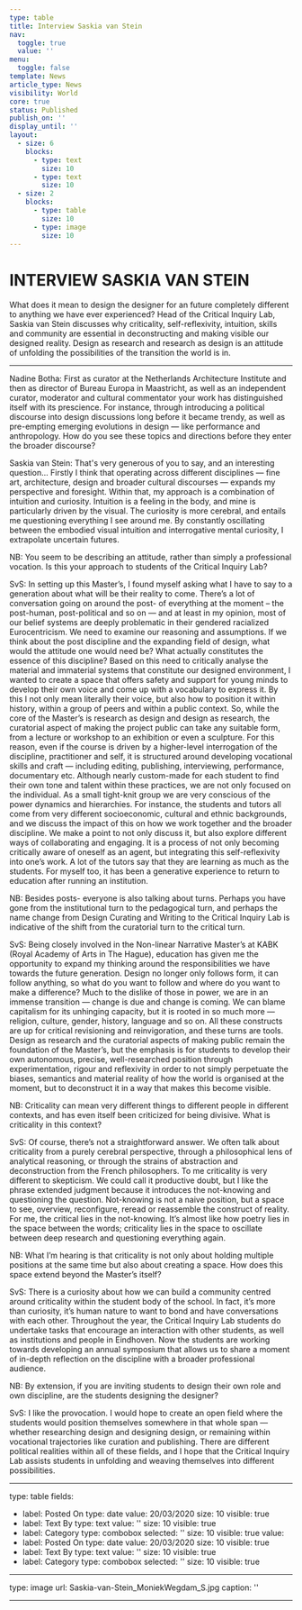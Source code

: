 ```yaml
---
type: table
title: Interview Saskia van Stein
nav:
  toggle: true
  value: ''
menu:
  toggle: false
template: News
article_type: News
visibility: World
core: true
status: Published
publish_on: ''
display_until: ''
layout:
  - size: 6
    blocks:
      - type: text
        size: 10
      - type: text
        size: 10
  - size: 2
    blocks:
      - type: table
        size: 10
      - type: image
        size: 10
---
```


# INTERVIEW SASKIA VAN STEIN

What does it mean to design the designer for an future completely different to anything we have ever experienced? Head of the Critical Inquiry Lab, Saskia van Stein discusses why criticality, self-reflexivity, intuition, skills and community are essential in deconstructing and making visible our designed reality. Design as research and research as design is an attitude of unfolding the possibilities of the transition the world is in.

---

Nadine Botha: First as curator at the Netherlands Architecture Institute and then as director of Bureau Europa in Maastricht, as well as an independent curator, moderator and cultural commentator your work has distinguished itself with its prescience. For instance, through introducing a political discourse into design discussions long before it became trendy, as well as pre-empting emerging evolutions in design — like performance and anthropology. How do you see these topics and directions before they enter the broader discourse? 

Saskia van Stein: That's very generous of you to say, and an interesting question... Firstly I think that operating across different disciplines — fine art, architecture, design and broader cultural discourses — expands my perspective and foresight. Within that, my approach is a combination of intuition and curiosity. Intuition is a feeling in the body, and mine is particularly driven by the visual. The curiosity is more cerebral, and entails me questioning everything I see around me. By constantly oscillating between the embodied visual intuition and interrogative mental curiosity, I extrapolate uncertain futures.

NB: You seem to be describing an attitude, rather than simply a professional vocation. Is this your approach to students of the Critical Inquiry Lab?

SvS: In setting up this Master’s, I found myself asking what I have to say to a generation about what will be their reality to come. There’s a lot of conversation going on around the post- of everything at the moment – the post-human, post-political and so on — and at least in my opinion, most of our belief systems are deeply problematic in their gendered racialized Eurocentricism. We need to examine our reasoning and assumptions. If we think about the post discipline and the expanding field of design, what would the attitude one would need be? What actually constitutes the essence of this discipline? Based on this need to critically analyse the material and immaterial systems that constitute our designed environment, I wanted to create a space that offers safety and support for young minds to develop their own voice and come up with a vocabulary to express it. By this I not only mean literally their voice, but also how to position it within history, within a group of peers and within a public context. So, while the core of the Master’s is research as design and design as research, the curatorial aspect of making the project public can take any suitable form, from a lecture or workshop to an exhibition or even a sculpture. For this reason, even if the course is driven by a higher-level interrogation of the discipline, practitioner and self, it is structured around developing vocational skills and craft — including editing, publishing, interviewing, performance, documentary etc. Although nearly custom-made for each student to find their own tone and talent within these practices, we are not only focused on the individual. As a small tight-knit group we are very conscious of the power dynamics and hierarchies. For instance, the students and tutors all come from very different socioeconomic, cultural and ethnic backgrounds, and we discuss the impact of this on how we work together and the broader discipline. We make a point to not only discuss it, but also explore different ways of collaborating and engaging. It is a process of not only becoming critically aware of oneself as an agent, but integrating this self-reflexivity into one’s work. A lot of the tutors say that they are learning as much as the students. For myself too, it has been a generative experience to return to education after running an institution.

NB: Besides posts- everyone is also talking about turns. Perhaps you have gone from the institutional turn to the pedagogical turn, and perhaps the name change from Design Curating and Writing to the Critical Inquiry Lab is indicative of the shift from the curatorial turn to the critical turn. 

SvS: Being closely involved in the Non-linear Narrative Master’s at KABK (Royal Academy of Arts in The Hague), education has given me the opportunity to expand my thinking around the responsibilities we have towards the future generation. Design no longer only follows form, it can follow anything, so what do you want to follow and where do you want to make a difference? Much to the dislike of those in power, we are in an immense transition — change is due and change is coming. We can blame capitalism for its unhinging capacity, but it is rooted in so much more — religion, culture, gender, history, language and so on. All these constructs are up for critical revisioning and reinvigoration, and these turns are tools. Design as research and the curatorial aspects of making public remain the foundation of the Master’s, but the emphasis is for students to develop their own autonomous, precise, well-researched position through experimentation, rigour and reflexivity in order to not simply perpetuate the biases, semantics and material reality of how the world is organised at the moment, but to deconstruct it in a way that makes this become visible. 

NB: Criticality can mean very different things to different people in different contexts, and has even itself been criticized for being divisive. What is criticality in this context?

SvS: Of course, there’s not a straightforward answer. We often talk about criticality from a purely cerebral perspective, through a philosophical lens of analytical reasoning, or through the strains of abstraction and deconstruction from the French philosophers. To me criticality is very different to skepticism. We could call it productive doubt, but I like the phrase extended judgment because it introduces the not-knowing and questioning the question. Not-knowing is not a naive position, but a space to see, overview, reconfigure, reread or reassemble the construct of reality. For me, the critical lies in the not-knowing. It’s almost like how poetry lies in the space between the words; criticality lies in the space to oscillate between deep research and questioning everything again. 

NB: What I’m hearing is that criticality is not only about holding multiple positions at the same time but also about creating a space. How does this space extend beyond the Master’s itself?

SvS: There is a curiosity about how we can build a community centred around criticality within the student body of the school. In fact, it’s more than curiosity, it’s human nature to want to bond and have conversations with each other. Throughout the year, the Critical Inquiry Lab students do undertake tasks that encourage an interaction with other students, as well as institutions and people in Eindhoven. Now the students are working towards developing an annual symposium that allows us to share a moment of in-depth reflection on the discipline with a broader professional audience.  

NB: By extension, if you are inviting students to design their own role and own discipline, are the students designing the designer?

SvS: I like the provocation. I would hope to create an open field where the students would position themselves somewhere in that whole span — whether researching design and designing design, or remaining within vocational trajectories like curation and publishing. There are different political realities within all of these fields, and I hope that the Critical Inquiry Lab assists students in unfolding and weaving themselves into different possibilities.

---

type: table
fields:
  - label: Posted On
    type: date
    value: 20/03/2020
    size: 10
    visible: true
  - label: Text By
    type: text
    value: ''
    size: 10
    visible: true
  - label: Category
    type: combobox
    selected: ''
    size: 10
    visible: true
value:
  - label: Posted On
    type: date
    value: 20/03/2020
    size: 10
    visible: true
  - label: Text By
    type: text
    value: ''
    size: 10
    visible: true
  - label: Category
    type: combobox
    selected: ''
    size: 10
    visible: true

---

type: image
url: Saskia-van-Stein_MoniekWegdam_S.jpg
caption: ''

---
